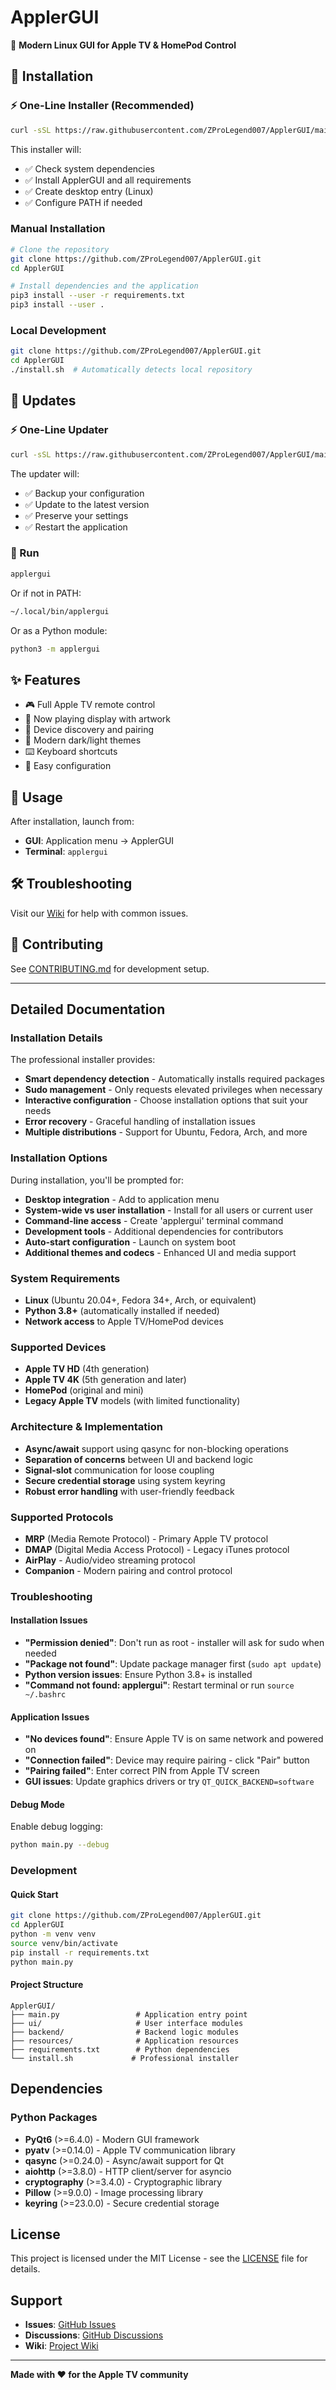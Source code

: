 # ApplerGUI

🍎 **Modern Linux GUI for Apple TV & HomePod Control**

## 🚀 Installation

### ⚡ One-Line Installer (Recommended)
```bash
curl -sSL https://raw.githubusercontent.com/ZProLegend007/ApplerGUI/main/install.sh | bash
```
This installer will:
- ✅ Check system dependencies
- ✅ Install ApplerGUI and all requirements
- ✅ Create desktop entry (Linux)
- ✅ Configure PATH if needed

### Manual Installation
```bash
# Clone the repository
git clone https://github.com/ZProLegend007/ApplerGUI.git
cd ApplerGUI

# Install dependencies and the application
pip3 install --user -r requirements.txt
pip3 install --user .
```

### Local Development
```bash
git clone https://github.com/ZProLegend007/ApplerGUI.git
cd ApplerGUI
./install.sh  # Automatically detects local repository
```

## 🔄 Updates

### ⚡ One-Line Updater
```bash
curl -sSL https://raw.githubusercontent.com/ZProLegend007/ApplerGUI/main/update.sh | bash
```
The updater will:
- ✅ Backup your configuration
- ✅ Update to the latest version
- ✅ Preserve your settings
- ✅ Restart the application

### 🏃 Run
```bash
applergui
```
Or if not in PATH:
```bash
~/.local/bin/applergui
```
Or as a Python module:
```bash
python3 -m applergui
```

## ✨ Features

- 🎮 Full Apple TV remote control
- 🎵 Now playing display with artwork
- 📱 Device discovery and pairing
- 🎨 Modern dark/light themes
- ⌨️ Keyboard shortcuts
- 🔧 Easy configuration

## 📖 Usage

After installation, launch from:
- **GUI**: Application menu → ApplerGUI
- **Terminal**: `applergui`

## 🛠️ Troubleshooting

Visit our [Wiki](wiki) for help with common issues.

## 🤝 Contributing

See [CONTRIBUTING.md](CONTRIBUTING.md) for development setup.

---

## Detailed Documentation

### Installation Details

The professional installer provides:
- **Smart dependency detection** - Automatically installs required packages
- **Sudo management** - Only requests elevated privileges when necessary
- **Interactive configuration** - Choose installation options that suit your needs
- **Error recovery** - Graceful handling of installation issues
- **Multiple distributions** - Support for Ubuntu, Fedora, Arch, and more

### Installation Options

During installation, you'll be prompted for:

- **Desktop integration** - Add to application menu
- **System-wide vs user installation** - Install for all users or current user
- **Command-line access** - Create 'applergui' terminal command
- **Development tools** - Additional dependencies for contributors
- **Auto-start configuration** - Launch on system boot
- **Additional themes and codecs** - Enhanced UI and media support

### System Requirements

- **Linux** (Ubuntu 20.04+, Fedora 34+, Arch, or equivalent)
- **Python 3.8+** (automatically installed if needed)
- **Network access** to Apple TV/HomePod devices

### Supported Devices

- **Apple TV HD** (4th generation)
- **Apple TV 4K** (5th generation and later)
- **HomePod** (original and mini)
- **Legacy Apple TV** models (with limited functionality)

### Architecture & Implementation

- **Async/await** support using qasync for non-blocking operations
- **Separation of concerns** between UI and backend logic
- **Signal-slot** communication for loose coupling
- **Secure credential storage** using system keyring
- **Robust error handling** with user-friendly feedback

### Supported Protocols

- **MRP** (Media Remote Protocol) - Primary Apple TV protocol
- **DMAP** (Digital Media Access Protocol) - Legacy iTunes protocol
- **AirPlay** - Audio/video streaming protocol
- **Companion** - Modern pairing and control protocol

### Troubleshooting

#### Installation Issues

- **"Permission denied"**: Don't run as root - installer will ask for sudo when needed
- **"Package not found"**: Update package manager first (`sudo apt update`)
- **Python version issues**: Ensure Python 3.8+ is installed
- **"Command not found: applergui"**: Restart terminal or run `source ~/.bashrc`

#### Application Issues

- **"No devices found"**: Ensure Apple TV is on same network and powered on
- **"Connection failed"**: Device may require pairing - click "Pair" button
- **"Pairing failed"**: Enter correct PIN from Apple TV screen
- **GUI issues**: Update graphics drivers or try `QT_QUICK_BACKEND=software`

#### Debug Mode

Enable debug logging:
```bash
python main.py --debug
```

### Development

#### Quick Start
```bash
git clone https://github.com/ZProLegend007/ApplerGUI.git
cd ApplerGUI
python -m venv venv
source venv/bin/activate
pip install -r requirements.txt
python main.py
```

#### Project Structure
```
ApplerGUI/
├── main.py                 # Application entry point
├── ui/                     # User interface modules
├── backend/                # Backend logic modules
├── resources/              # Application resources
├── requirements.txt        # Python dependencies
└── install.sh             # Professional installer
```

## Dependencies

### Python Packages
- **PyQt6** (>=6.4.0) - Modern GUI framework
- **pyatv** (>=0.14.0) - Apple TV communication library
- **qasync** (>=0.24.0) - Async/await support for Qt
- **aiohttp** (>=3.8.0) - HTTP client/server for asyncio
- **cryptography** (>=3.4.0) - Cryptographic library
- **Pillow** (>=9.0.0) - Image processing library
- **keyring** (>=23.0.0) - Secure credential storage

## License

This project is licensed under the MIT License - see the [LICENSE](LICENSE) file for details.

## Support

- **Issues**: [GitHub Issues](https://github.com/ZProLegend007/ApplerGUI/issues)
- **Discussions**: [GitHub Discussions](https://github.com/ZProLegend007/ApplerGUI/discussions)
- **Wiki**: [Project Wiki](https://github.com/ZProLegend007/ApplerGUI/wiki)

---

**Made with ❤️ for the Apple TV community**